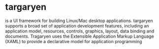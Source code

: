 # targaryen
is a UI framework for building Linux/Mac desktop applications. targaryen supports a broad set of application development features, including an application model, resources, controls, graphics, layout, data binding and documents. Tragaryen uses the Extensible Application Markup Language (XAML) to provide a declarative model for application programming

